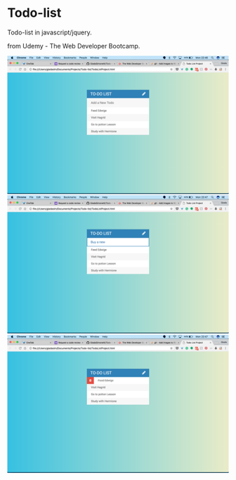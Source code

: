 # Todo-list

Todo-list in javascript/jquery.

from Udemy - The Web Developer Bootcamp.

![Add a new todo](images/1.png)
![delete a todo](images/2.png)
![remove a todo](images/3.png)
